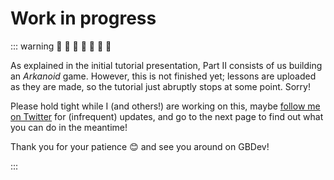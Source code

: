 # Work in progress

::: warning 🚧 🚧 🚧 🚧 🚧 🚧 🚧

As explained in the initial tutorial presentation, Part Ⅱ consists of us building an *Arkanoid* game.
However, this is not finished yet; lessons are uploaded as they are made, so the tutorial just abruptly stops at some point.
Sorry!

Please hold tight while I (and others!) are working on this, maybe [follow me on Twitter](https://twitter.com/issotm) for (infrequent) updates, and go to the next page to find out what you can do in the meantime!

Thank you for your patience 😊 and see you around on GBDev!

:::

